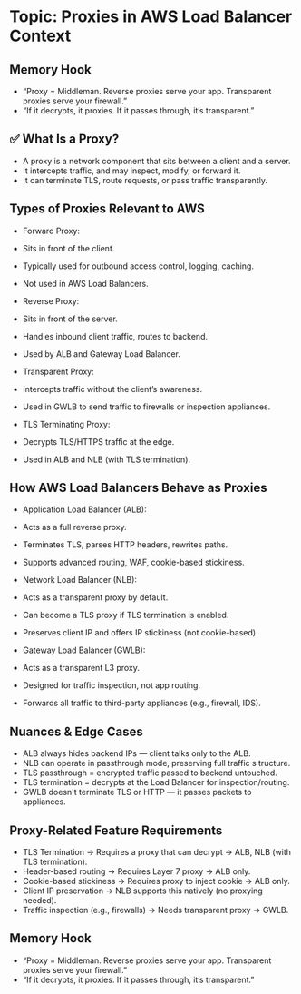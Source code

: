 # Topic: Proxies in AWS Load Balancer Context

## Memory Hook

- “Proxy = Middleman. Reverse proxies serve your app. Transparent proxies serve your firewall.”
- “If it decrypts, it proxies. If it passes through, it’s transparent.”

## ✅ What Is a Proxy?

- A proxy is a network component that sits between a client and a server.
- It intercepts traffic, and may inspect, modify, or forward it.
- It can terminate TLS, route requests, or pass traffic transparently.

## Types of Proxies Relevant to AWS

- Forward Proxy:
- Sits in front of the client.
- Typically used for outbound access control, logging, caching.
- Not used in AWS Load Balancers.

- Reverse Proxy:
- Sits in front of the server.
- Handles inbound client traffic, routes to backend.
- Used by ALB and Gateway Load Balancer.

- Transparent Proxy:
- Intercepts traffic without the client’s awareness.
- Used in GWLB to send traffic to firewalls or inspection appliances.

- TLS Terminating Proxy:
- Decrypts TLS/HTTPS traffic at the edge.
- Used in ALB and NLB (with TLS termination).

## How AWS Load Balancers Behave as Proxies

- Application Load Balancer (ALB):
- Acts as a full reverse proxy.
- Terminates TLS, parses HTTP headers, rewrites paths.
- Supports advanced routing, WAF, cookie-based stickiness.

- Network Load Balancer (NLB):
- Acts as a transparent proxy by default.
- Can become a TLS proxy if TLS termination is enabled.
- Preserves client IP and offers IP stickiness (not cookie-based).

- Gateway Load Balancer (GWLB):
- Acts as a transparent L3 proxy.
- Designed for traffic inspection, not app routing.
- Forwards all traffic to third-party appliances (e.g., firewall, IDS).

## Nuances & Edge Cases

- ALB always hides backend IPs — client talks only to the ALB.
- NLB can operate in passthrough mode, preserving full traffic s tructure.
- TLS passthrough = encrypted traffic passed to backend untouched.
- TLS termination = decrypts at the Load Balancer for inspection/routing.
- GWLB doesn't terminate TLS or HTTP — it passes packets to appliances.

## Proxy-Related Feature Requirements

- TLS Termination → Requires a proxy that can decrypt → ALB, NLB (with TLS termination).
- Header-based routing → Requires Layer 7 proxy → ALB only.
- Cookie-based stickiness → Requires proxy to inject cookie → ALB only.
- Client IP preservation → NLB supports this natively (no proxying needed).
- Traffic inspection (e.g., firewalls) → Needs transparent proxy → GWLB.

## Memory Hook

- “Proxy = Middleman. Reverse proxies serve your app. Transparent proxies serve your firewall.”
- “If it decrypts, it proxies. If it passes through, it’s transparent.”

